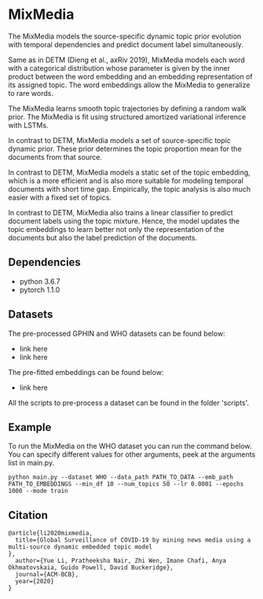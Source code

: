 # MixMedia

The MixMedia models the source-specific dynamic topic prior evolution with temporal dependencies and predict document label simultaneously. 

Same as in DETM (Dieng et al., axRiv 2019), MixMedia models each word with a categorical distribution whose parameter is given by the inner product between the word embedding and an embedding representation of its assigned topic. The word embeddings allow the MixMedia to generalize to rare words. 

The MixMedia learns smooth topic trajectories by defining a random walk prior. The MixMedia is fit using structured amortized variational inference with LSTMs.

In contrast to DETM, MixMedia models a set of source-specific topic dynamic prior. These prior determines the topic proportion mean for the documents from that source.

In contrast to DETM, MixMedia models a static set of the topic embedding, which is a more efficient and is also more suitable for modeling temporal documents with short time gap. Empirically, the topic analysis is also much easier with a fixed set of topics.

In contrast to DETM, MixMedia also trains a linear classifier to predict document labels using the topic mixture. Hence, the model updates the topic embeddings to learn better not only the representation of the documents but also the label prediction of the documents.

## Dependencies

+ python 3.6.7
+ pytorch 1.1.0

## Datasets

The pre-processed GPHIN and WHO datasets can be found below:

+ link here
+ link here

The pre-fitted embeddings can be found below:

+ link here

All the scripts to pre-process a dataset can be found in the folder 'scripts'. 

## Example

To run the MixMedia on the WHO dataset you can run the command below. You can specify different values for other arguments, peek at the arguments list in main.py.

```
python main.py --dataset WHO --data_path PATH_TO_DATA --emb_path PATH_TO_EMBEDDINGS --min_df 10 --num_topics 50 --lr 0.0001 --epochs 1000 --mode train
```


## Citation
```
@article{li2020mixmedia,
  title={Global Surveillance of COVID-19 by mining news media using a multi-source dynamic embedded topic model
},
  author={Yue Li, Pratheeksha Nair, Zhi Wen, Imane Chafi, Anya Okhmatovskaia, Guido Powell, David Buckeridge},
  journal={ACM-BCB},
  year={2020}
}
```


